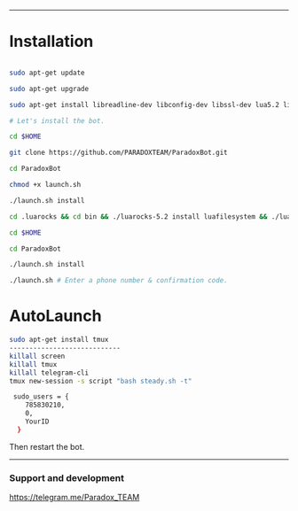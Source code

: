 
* * *

# Installation

```sh

sudo apt-get update

sudo apt-get upgrade

sudo apt-get install libreadline-dev libconfig-dev libssl-dev lua5.2 liblua5.2-dev lua-socket lua-sec lua-expat libevent-dev make unzip git redis-server autoconf g++ libjansson-dev libpython-dev expat libexpat1-dev

# Let's install the bot.

cd $HOME

git clone https://github.com/PARADOXTEAM/ParadoxBot.git

cd ParadoxBot

chmod +x launch.sh

./launch.sh install

cd .luarocks && cd bin && ./luarocks-5.2 install luafilesystem && ./luarocks-5.2 install lub && ./luarocks-5.2 install luaexpat

cd $HOME

cd ParadoxBot

./launch.sh install

./launch.sh # Enter a phone number & confirmation code.

```
# AutoLaunch

```sh
sudo apt-get install tmux
----------------------------
killall screen
killall tmux
killall telegram-cli
tmux new-session -s script "bash steady.sh -t"

```

```sh
 sudo_users = {
    785830210,
    0,
    YourID
  }
```
Then restart the bot.


* * *

### Support and development

https://telegram.me/Paradox_TEAM

